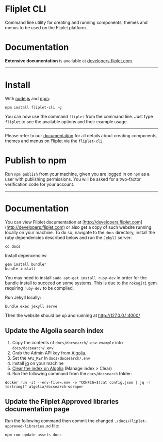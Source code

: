 # Fliplet CLI
Command line utility for creating and running components, themes and menus to be used on the Fliplet platform.

# Documentation

**Extensive documentation** is available at [developers.fliplet.com](http://developers.fliplet.com).

---

# Install

With [node.js](http://nodejs.org/) and [npm](http://github.com/isaacs/npm):

```
npm install fliplet-cli -g
```

You can now use the command `fliplet` from the command line. Just type `fliplet` to see the available options and their example usage.

---

Please refer to our [documentation](http://developers.fliplet.com) for all details about creating components, themes and menus on Fliplet via the `fliplet-cli`.

# Publish to npm

Run `npm publish` from your machine, given you are logged in on `npm` as a user with publishing permissions. You will be asked for a two-factor verification code for your account.

---

# Documentation

You can view Fliplet documentation at [http://developers.fliplet.com](http://developers.fliplet.com) or also get a copy of such website running locally on your machine. To do so, navigate to the `docs` directory, install the ruby dependencies described below and run the `Jekyll` server:

```
cd docs
```

Install depencencies:

```
gem install bundler
bundle install
```

You may need to install `sudo apt-get install ruby-dev` in order for the bundle install to succeed on some systems. This is due to the `nokogiri` gem requiring `ruby-dev` to be compiled.

Run Jekyll locally:

```
bundle exec jekyll serve
```

Then the website should be up and running at http://127.0.0.1:4000/

## Update the Algolia search index

1. Copy the contents of `docs/docsearch/.env.example` into `docs/docsearch/.env`
2. Grab the Admin API key from [Algolia](https://www.algolia.com/account/api-keys/all?applicationId=8GRBFEV21Y).
3. Set the `API_KEY` in `docs/docsearch/.env`
4. Install [jq](https://github.com/stedolan/jq/wiki/Installation) on your machine
5. [Clear the index on Algolia](https://www.algolia.com/apps/8GRBFEV21Y/explorer/browse/Fliplet%20Developers?searchMode=search) (Manage index > Clear)
6. Run the following command from the `docs/docsearch` folder:

```
docker run -it --env-file=.env -e "CONFIG=$(cat config.json | jq -r tostring)" algolia/docsearch-scraper
```

## Update the Fliplet Approved libraries documentation page

Run the following command then commit the changed `./docs/Fliplet-approved-libraries.md` file:

```
npm run update-assets-docs
```
